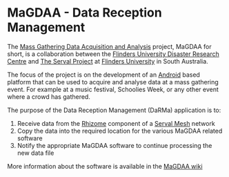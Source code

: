 # MaGDAA - Data Reception Management #

The [Mass Gathering Data Acquisition and Analysis][magdaa] project, MaGDAA for short, is a collaboration between the [Flinders University Disaster Research Centre][fudrc] and [The Serval Project][sp] at [Flinders University][fusa] in South Australia.

The focus of the project is on the development of an [Android][android] based platform that can be used to acquire and analyse data at a mass gathering event. For example at a music festival, Schoolies Week, or any other event where a crowd has gathered.

The purpose of the Data Reception Management (DaRMa) application is to:

1. Receive data from the [Rhizome][rhizome] component of a [Serval Mesh][serval] network
2. Copy the data into the required location for the various MaGDAA related software
3. Notify the appropriate MaGDAA software to continue processing the new data file

More information about the software is available in the [MaGDAA wiki][wiki]


[magdaa]: http://magdaaproject.org/
[fudrc]: http://www.flinders.edu.au/nursing/research/flinders-university-disaster-research-centre/
[sp]: http://servalproject.org/
[fusa]: http://www.flinders.edu.au/
[android]: http://www.android.com/
[rhizome]: http://developer.servalproject.org/dokuwiki/doku.php?id=content:technologies:rhizome
[serval]: http://developer.servalproject.org/dokuwiki/doku.php?id=content:technologies:servalmesh

[wiki]: http://wiki.magdaaproject.org/software:darma
